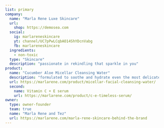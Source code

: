 ```yaml
---
list: primary
company:
  name: "Marla Rene Luxe Skincare"
  url:
    shop: https://demosea.com
  social:
    ig: marlareneskincare
    yt: channel/UC7pPwLCqbAO14ShYDcnVabg
    fb: marlareneskincare
  ingredients:
    - non-toxic
  type: "Skincare"
  description: "passionate in rekindling that sparkle in you"
product:
  name: "Cucumber Aloe Micellar Cleansing Water"
  description: "formulated to soothe and hydrate even the most delicate skin, as seen in Glamour"
  url: https://marlarene.com/product/micellar-facial-cleansing-water/
  second:
    name: Vitamin C + E serum
    url: https://marlarene.com/product/c-e-timeless-serum/
owner:
  type: owner-founder
  team: true
  name: "Marla Rene and Tez"
  url: https://marlarene.com/marla-rene-skincare-behind-the-brand
---
```

